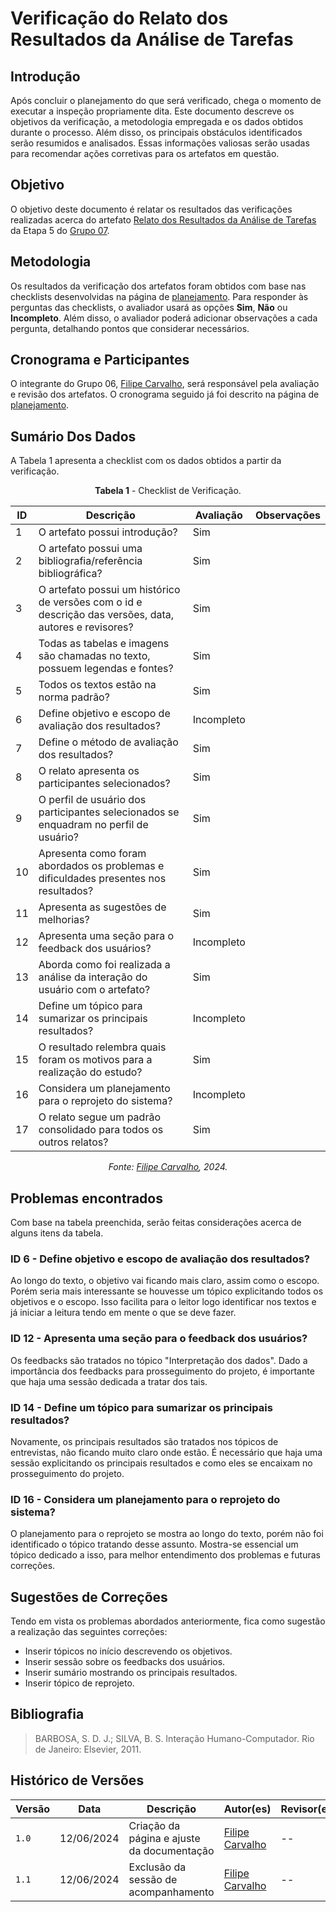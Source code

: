 # Verificação do Relato dos Resultados da Análise de Tarefas

## Introdução

Após concluir o planejamento do que será verificado, chega o momento de executar a inspeção propriamente dita. Este documento descreve os objetivos da verificação, a metodologia empregada e os dados obtidos durante o processo. Além disso, os principais obstáculos identificados serão resumidos e analisados. Essas informações valiosas serão usadas para recomendar ações corretivas para os artefatos em questão.

## Objetivo

O objetivo deste documento é relatar os resultados das verificações realizadas acerca do artefato [Relato dos Resultados da Análise de Tarefas](https://interacao-humano-computador.github.io/2024.1-CBMERJ/design_avaliacao_desenvolvimento/nivel_1/analise_tarefas/relato_resultados/) da Etapa 5 do [Grupo 07](https://interacao-humano-computador.github.io/2024.1-CBMERJ/).

## Metodologia

Os resultados da verificação dos artefatos foram obtidos com base nas checklists desenvolvidas na página de [planejamento](./planejamento-verificacao-etapa-4). Para responder às perguntas das checklists, o avaliador usará as opções **Sim**, **Não** ou **Incompleto**. Além disso, o avaliador poderá adicionar observações a cada pergunta, detalhando pontos que considerar necessários.

## Cronograma e Participantes

O integrante do Grupo 06, [Filipe Carvalho](https://github.com/filipe-002), será responsável pela avaliação e revisão dos artefatos. O cronograma seguido já foi descrito na página de [planejamento](./planejamento-verificacao-etapa-4).

## Sumário Dos Dados

A Tabela 1 apresenta a checklist com os dados obtidos a partir da verificação.

<center>

**Tabela 1** - Checklist de Verificação.

| ID | Descrição                                                                                      | Avaliação | Observações |
|----|------------------------------------------------------------------------------------------------|-----------|-------------|
| 1  | O artefato possui introdução?                                                                   | Sim       |             |
| 2  | O artefato possui uma bibliografia/referência bibliográfica?                                    | Sim       |             |
| 3  | O artefato possui um histórico de versões com o id e descrição das versões, data, autores e revisores? | Sim       |             |
| 4  | Todas as tabelas e imagens são chamadas no texto, possuem legendas e fontes?                    | Sim       |             |
| 5  | Todos os textos estão na norma padrão?                                                          | Sim       |             |
| 6  | Define objetivo e escopo de avaliação dos resultados?                                           | Incompleto          |             |
| 7  | Define o método de avaliação dos resultados?                                                    | Sim          |             |
| 8  | O relato apresenta os participantes selecionados?                                               | Sim          |             |
| 9  | O perfil de usuário dos participantes selecionados se enquadram no perfil de usuário?           | Sim          |             |
| 10 | Apresenta como foram abordados os problemas e dificuldades presentes nos resultados?           | Sim          |             |
| 11 | Apresenta as sugestões de melhorias?                                                            |  Sim         |             |
| 12 | Apresenta uma seção para o feedback dos usuários?                                               | Incompleto          |             |
| 13 | Aborda como foi realizada a análise da interação do usuário com o artefato?                    | Sim          |             |
| 14 | Define um tópico para sumarizar os principais resultados?                                        |   Incompleto        |             |
| 15 | O resultado relembra quais foram os motivos para a realização do estudo?                       |  Sim         |             |
| 16 | Considera um planejamento para o reprojeto do sistema?                                          |  Incompleto         |             |
| 17 | O relato segue um padrão consolidado para todos os outros relatos?                              |   Sim        |             |



_Fonte: [Filipe Carvalho](https://github.com/filipe-002), 2024._

</center>

## Problemas encontrados

Com base na tabela preenchida, serão feitas considerações acerca de alguns itens da tabela.

### ID 6 - Define objetivo e escopo de avaliação dos resultados?

Ao longo do texto, o objetivo vai ficando mais claro, assim como o escopo. Porém seria mais interessante se houvesse um tópico explicitando todos os objetivos e o escopo. Isso facilita para o leitor logo identificar nos textos e já iniciar a leitura tendo em mente o que se deve fazer.

### ID 12 - Apresenta uma seção para o feedback dos usuários?

Os feedbacks são tratados no tópico "Interpretação dos dados". Dado a importância dos feedbacks para prosseguimento do projeto, é importante que haja uma sessão dedicada a tratar dos tais.

### ID 14 - Define um tópico para sumarizar os principais resultados?

Novamente, os principais resultados são tratados nos tópicos de entrevistas, não ficando muito claro onde estão. É necessário que haja uma sessão explicitando os principais resultados e como eles se encaixam no prosseguimento do projeto.

### ID 16 - Considera um planejamento para o reprojeto do sistema?

O planejamento para o reprojeto se mostra ao longo do texto, porém não foi identificado o tópico tratando desse assunto. Mostra-se essencial um tópico dedicado a isso, para melhor entendimento dos problemas e futuras correções.


## Sugestões de Correções

Tendo em vista os problemas abordados anteriormente, fica como sugestão a realização das seguintes correções:

- Inserir tópicos no início descrevendo os objetivos.
- Inserir sessão sobre os feedbacks dos usuários.
- Inserir sumário mostrando os principais resultados.
- Inserir tópico de reprojeto.


## Bibliografia

> BARBOSA, S. D. J.; SILVA, B. S. Interação Humano-Computador. Rio de Janeiro: Elsevier, 2011.

## Histórico de Versões

| Versão | Data       | Descrição                                   | Autor(es)                                              | Revisor(es) |
| ------ | ---------- | ------------------------------------------- | ------------------------------------------------------ | ----------- |
| `1.0`  | 12/06/2024 | Criação da página e ajuste da documentação | [Filipe Carvalho](https://github.com/filipe-002) | --          |
| `1.1`  | 12/06/2024 | Exclusão da sessão de acompanhamento | [Filipe Carvalho](https://github.com/filipe-002) | --          |